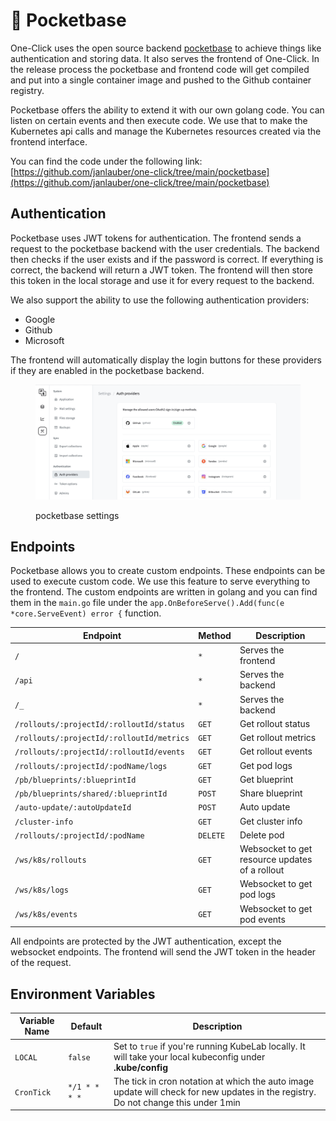 # 👖 Pocketbase

One-Click uses the open source backend [pocketbase](https://pocketbase.io) to achieve things like authentication and storing data. It also serves the frontend of One-Click. In the release process the pocketbase and frontend code will get compiled and put into a single container image and pushed to the Github container registry.

Pocketbase offers the ability to extend it with our own golang code. You can listen on certain events and then execute code. We use that to make the Kubernetes api calls and manage the Kubernetes resources created via the frontend interface.

You can find the code under the following link: [https://github.com/janlauber/one-click/tree/main/pocketbase](https://github.com/janlauber/one-click/tree/main/pocketbase)

## Authentication

Pocketbase uses JWT tokens for authentication. The frontend sends a request to the pocketbase backend with the user credentials. The backend then checks if the user exists and if the password is correct. If everything is correct, the backend will return a JWT token. The frontend will then store this token in the local storage and use it for every request to the backend.

We also support the ability to use the following authentication providers:

* Google
* Github
* Microsoft

The frontend will automatically display the login buttons for these providers if they are enabled in the pocketbase backend.

<figure><img src="../.gitbook/assets/image (5).png" alt=""><figcaption><p>pocketbase settings</p></figcaption></figure>

## Endpoints

Pocketbase allows you to create custom endpoints. These endpoints can be used to execute custom code. We use this feature to serve everything to the frontend. The custom endpoints are written in golang and you can find them in the `main.go` file under the `app.OnBeforeServe().Add(func(e *core.ServeEvent) error {` function.

| Endpoint                                  | Method   | Description                                    |
| ----------------------------------------- | -------- | ---------------------------------------------- |
| `/`                                       | `*`      | Serves the frontend                            |
| `/api`                                    | `*`      | Serves the backend                             |
| `/_`                                      | `*`      | Serves the backend                             |
| `/rollouts/:projectId/:rolloutId/status`  | `GET`    | Get rollout status                             |
| `/rollouts/:projectId/:rolloutId/metrics` | `GET`    | Get rollout metrics                            |
| `/rollouts/:projectId/:rolloutId/events`  | `GET`    | Get rollout events                             |
| `/rollouts/:projectId/:podName/logs`      | `GET`    | Get pod logs                                   |
| `/pb/blueprints/:blueprintId`             | `GET`    | Get blueprint                                  |
| `/pb/blueprints/shared/:blueprintId`      | `POST`   | Share blueprint                                |
| `/auto-update/:autoUpdateId`              | `POST`   | Auto update                                    |
| `/cluster-info`                           | `GET`    | Get cluster info                               |
| `/rollouts/:projectId/:podName`           | `DELETE` | Delete pod                                     |
| `/ws/k8s/rollouts`                        | `GET`    | Websocket to get resource updates of a rollout |
| `/ws/k8s/logs`                            | `GET`    | Websocket to get pod logs                      |
| `/ws/k8s/events`                          | `GET`    | Websocket to get pod events                    |

All endpoints are protected by the JWT authentication, except the websocket endpoints. The frontend will send the JWT token in the header of the request.

## Environment Variables

| Variable Name | Default       | Description                                                                                                                        |
| ------------- | ------------- | ---------------------------------------------------------------------------------------------------------------------------------- |
| `LOCAL`       | `false`       | Set to `true` if you're running KubeLab locally. It will take your local kubeconfig under **.kube/config**                         |
| `CronTick`    | `*/1 * * * *` | The tick in cron notation at which the auto image update will check for new updates in the registry. Do not change this under 1min |
